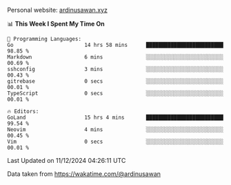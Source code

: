 Personal website: [ardinusawan.xyz](https://ardinusawan.xyz)

<!--START_SECTION:waka-->
📊 **This Week I Spent My Time On** 

```text
💬 Programming Languages: 
Go                       14 hrs 58 mins      █████████████████████████   98.85 % 
Markdown                 6 mins              ░░░░░░░░░░░░░░░░░░░░░░░░░   00.69 % 
sshconfig                3 mins              ░░░░░░░░░░░░░░░░░░░░░░░░░   00.43 % 
gitrebase                0 secs              ░░░░░░░░░░░░░░░░░░░░░░░░░   00.01 % 
TypeScript               0 secs              ░░░░░░░░░░░░░░░░░░░░░░░░░   00.01 % 

🔥 Editors: 
GoLand                   15 hrs 4 mins       █████████████████████████   99.54 % 
Neovim                   4 mins              ░░░░░░░░░░░░░░░░░░░░░░░░░   00.45 % 
Vim                      0 secs              ░░░░░░░░░░░░░░░░░░░░░░░░░   00.01 % 
```


 Last Updated on 11/12/2024 04:26:11 UTC
<!--END_SECTION:waka-->
Data taken from https://wakatime.com/@ardinusawan
